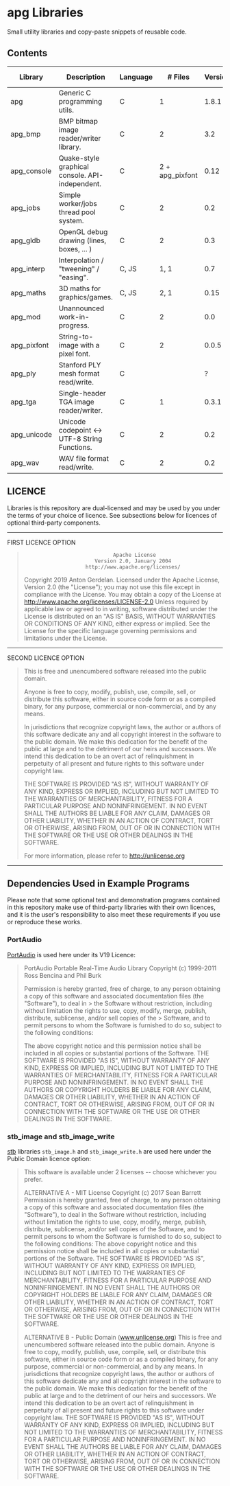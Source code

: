 # apg Libraries

Small utility libraries and copy-paste snippets of reusable code.

## Contents

| Library     | Description                                     | Language | # Files         | Version | Fuzzed With                             |
|-------------|-------------------------------------------------|----------|-----------------|---------|-----------------------------------------|
| apg         | Generic C programming utils.                    | C        | 1               | 1.8.1   | No                                      |
| apg_bmp     | BMP bitmap image reader/writer library.         | C        | 2               | 3.2     | [AFL](https://lcamtuf.coredump.cx/afl/) |
| apg_console | Quake-style graphical console. API-independent. | C        | 2 + apg_pixfont | 0.12    | No                                      |
| apg_jobs    | Simple worker/jobs thread pool system.          | C        | 2               | 0.2     | No                                      |
| apg_gldb    | OpenGL debug drawing (lines, boxes, ... )       | C        | 2               | 0.3     | No                                      |
| apg_interp  | Interpolation / "tweening" / "easing".          | C, JS    | 1, 1            | 0.7     | No                                      |
| apg_maths   | 3D maths for graphics/games.                    | C, JS    | 2, 1            | 0.15    | No                                      |
| apg_mod     | Unannounced work-in-progress.                   | C        | 2               | 0.0     | No                                      |
| apg_pixfont | String-to-image with a pixel font.              | C        | 2               | 0.0.5   | No                                      |
| apg_ply     | Stanford PLY mesh format read/write.            | C        |                 | ?       | No                                      |
| apg_tga     | Single-header TGA image reader/writer.          | C        | 1               | 0.3.1   | No                                      |
| apg_unicode | Unicode codepoint <-> UTF-8 String Functions.   | C        | 2               | 0.2     | No                                      |
| apg_wav     | WAV file format read/write.                     | C        | 2               | 0.2     | No                                      |

## LICENCE

Libraries is this repository are dual-licensed and may be used by you under the terms of your
choice of licence. See subsections below for licences of optional third-party components.

-------------------------------------------------------------------------------------
FIRST LICENCE OPTION

>                                  Apache License
>                            Version 2.0, January 2004
>                         http://www.apache.org/licenses/
> Copyright 2019 Anton Gerdelan.
> Licensed under the Apache License, Version 2.0 (the "License");
> you may not use this file except in compliance with the License.
> You may obtain a copy of the License at
> <http://www.apache.org/licenses/LICENSE-2.0>
> Unless required by applicable law or agreed to in writing, software
> distributed under the License is distributed on an "AS IS" BASIS,
> WITHOUT WARRANTIES OR CONDITIONS OF ANY KIND, either express or implied.
> See the License for the specific language governing permissions and
> limitations under the License.
-------------------------------------------------------------------------------------
SECOND LICENCE OPTION

> This is free and unencumbered software released into the public domain.
>
> Anyone is free to copy, modify, publish, use, compile, sell, or
> distribute this software, either in source code form or as a compiled
> binary, for any purpose, commercial or non-commercial, and by any
> means.
>
> In jurisdictions that recognize copyright laws, the author or authors
> of this software dedicate any and all copyright interest in the
> software to the public domain. We make this dedication for the benefit
> of the public at large and to the detriment of our heirs and
> successors. We intend this dedication to be an overt act of
> relinquishment in perpetuity of all present and future rights to this
> software under copyright law.
>
> THE SOFTWARE IS PROVIDED "AS IS", WITHOUT WARRANTY OF ANY KIND,
> EXPRESS OR IMPLIED, INCLUDING BUT NOT LIMITED TO THE WARRANTIES OF
> MERCHANTABILITY, FITNESS FOR A PARTICULAR PURPOSE AND NONINFRINGEMENT.
> IN NO EVENT SHALL THE AUTHORS BE LIABLE FOR ANY CLAIM, DAMAGES OR
> OTHER LIABILITY, WHETHER IN AN ACTION OF CONTRACT, TORT OR OTHERWISE,
> ARISING FROM, OUT OF OR IN CONNECTION WITH THE SOFTWARE OR THE USE OR
> OTHER DEALINGS IN THE SOFTWARE.
>
> For more information, please refer to <http://unlicense.org>
-------------------------------------------------------------------------------------

## Dependencies Used in Example Programs

Please note that some optional test and demonstration programs contained in this repository make use of third-party libraries with their own licences,
and it is the user's responsibility to also meet these requirements if you use or reproduce these works.

### PortAudio

[PortAudio](http://portaudio.com/) is used here under its V19 Licence:

> PortAudio Portable Real-Time Audio Library
> Copyright (c) 1999-2011 Ross Bencina and Phil Burk
>
> Permission is hereby granted, free of charge, to any person obtaining a copy of this software and associated documentation files (the "Software"), to deal in > the Software without restriction, including without limitation the rights to use, copy, modify, merge, publish, distribute, sublicense, and/or sell copies of the > Software, and to permit persons to whom the Software is furnished to do so, subject to the following conditions:
>
> The above copyright notice and this permission notice shall be included in all copies or substantial portions of the Software.
> THE SOFTWARE IS PROVIDED "AS IS", WITHOUT WARRANTY OF ANY KIND, EXPRESS OR IMPLIED, INCLUDING BUT NOT LIMITED TO THE WARRANTIES OF MERCHANTABILITY, FITNESS FOR A PARTICULAR PURPOSE AND NONINFRINGEMENT.
> IN NO EVENT SHALL THE AUTHORS OR COPYRIGHT HOLDERS BE LIABLE FOR ANY CLAIM, DAMAGES OR OTHER LIABILITY, WHETHER IN AN ACTION OF CONTRACT, TORT OR OTHERWISE, ARISING FROM, OUT OF OR IN CONNECTION WITH THE SOFTWARE OR THE USE OR OTHER DEALINGS IN THE SOFTWARE.

### stb_image and stb_image_write

[stb](https://github.com/nothings/stb) libraries `stb_image.h` and `stb_image_write.h` are used here under the Public Domain licence option:

> This software is available under 2 licenses -- choose whichever you prefer.
>
> ALTERNATIVE A - MIT License
> Copyright (c) 2017 Sean Barrett
> Permission is hereby granted, free of charge, to any person obtaining a copy of
> this software and associated documentation files (the "Software"), to deal in
> the Software without restriction, including without limitation the rights to
> use, copy, modify, merge, publish, distribute, sublicense, and/or sell copies
> of the Software, and to permit persons to whom the Software is furnished to do
> so, subject to the following conditions:
> The above copyright notice and this permission notice shall be included in all
> copies or substantial portions of the Software.
> THE SOFTWARE IS PROVIDED "AS IS", WITHOUT WARRANTY OF ANY KIND, EXPRESS OR
> IMPLIED, INCLUDING BUT NOT LIMITED TO THE WARRANTIES OF MERCHANTABILITY,
> FITNESS FOR A PARTICULAR PURPOSE AND NONINFRINGEMENT. IN NO EVENT SHALL THE
> AUTHORS OR COPYRIGHT HOLDERS BE LIABLE FOR ANY CLAIM, DAMAGES OR OTHER
> LIABILITY, WHETHER IN AN ACTION OF CONTRACT, TORT OR OTHERWISE, ARISING FROM,
> OUT OF OR IN CONNECTION WITH THE SOFTWARE OR THE USE OR OTHER DEALINGS IN THE
> SOFTWARE.
>
> ALTERNATIVE B - Public Domain (www.unlicense.org)
> This is free and unencumbered software released into the public domain.
> Anyone is free to copy, modify, publish, use, compile, sell, or distribute this
> software, either in source code form or as a compiled binary, for any purpose,
> commercial or non-commercial, and by any means.
> In jurisdictions that recognize copyright laws, the author or authors of this
> software dedicate any and all copyright interest in the software to the public
> domain. We make this dedication for the benefit of the public at large and to
> the detriment of our heirs and successors. We intend this dedication to be an
> overt act of relinquishment in perpetuity of all present and future rights to
> this software under copyright law.
> THE SOFTWARE IS PROVIDED "AS IS", WITHOUT WARRANTY OF ANY KIND, EXPRESS OR
> IMPLIED, INCLUDING BUT NOT LIMITED TO THE WARRANTIES OF MERCHANTABILITY,
> FITNESS FOR A PARTICULAR PURPOSE AND NONINFRINGEMENT. IN NO EVENT SHALL THE
> AUTHORS BE LIABLE FOR ANY CLAIM, DAMAGES OR OTHER LIABILITY, WHETHER IN AN
> ACTION OF CONTRACT, TORT OR OTHERWISE, ARISING FROM, OUT OF OR IN CONNECTION
> WITH THE SOFTWARE OR THE USE OR OTHER DEALINGS IN THE SOFTWARE.
>
